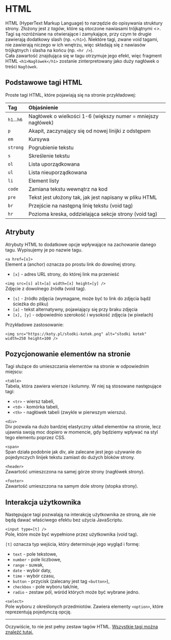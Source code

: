 # HTML

HTML (HyperText Markup Language) to narzędzie do opisywania struktury strony. Złożony jest z *tagów*, które są otoczone nawiasami trójkątnymi *<>*.  
Tagi są rozróżniane na otwierające i zamykające, przy czym te drugie zawierają dodatkowy slash (np. `</h1>`). Niektóre tagi, zwane void tagami, nie zawierają niczego w ich wnętrzu, więc składają się z nawiasów trójkątnych i slasha na końcu (np. `<hr />`).  
Cała zawartość znajdująca się w tagu otrzymuje jego efekt, więc fragment HTML `<h1>Nagłówek</h1>` zostanie zinterpretowany jako duży nagłówek o treści `Nagłówek`.

## Podstawowe tagi HTML

Proste tagi HTML, które pojawiają się na stronie przykładowej:

| Tag         | Objaśnienie                                                  |
| :---------- | :----------------------------------------------------------- |
| `h1`...`h6` | Nagłówek o wielkości 1-6 (większy numer = mniejszy nagłówek) |
| `p`         | Akapit, zaczynający się od nowej linijki z odstępem          |
| `em`        | Kursywa                                                      |
| `strong`    | Pogrubienie tekstu                                           |
| `s`         | Skreślenie tekstu                                            |
| `ol`        | Lista uporządkowana                                          |
| `ul`        | Lista nieuporządkowana                                       |
| `li`        | Element listy                                                |
| `code`      | Zamiana tekstu wewnątrz na kod                               |
| `pre`       | Tekst jest ułożony tak, jak jest napisany w pliku HTML       |
| `br`        | Przejście na następną linię tekstu (void tag)                |
| `hr`        | Pozioma kreska, oddzielająca sekcje strony (void tag)        |

## Atrybuty

Atrybuty HTML to dodatkowe opcje wpływające na zachowanie danego tagu. Wypisujemy je po nazwie tagu.

`<a href=[x]>`  
Element a (anchor) oznacza po prostu link do dowolnej strony.  
- `[x]` - adres URL strony, do której link ma przenieść

`<img src=[s] alt=[a] width=[x] height=[y] />`  
Zdjęcie z dowolnego źródła (void tag).
- `[s]` - źródło zdjęcia (wymagane, może być to link do zdjęcia bądź ścieżka do pliku)
- `[a]` - tekst alternatywny, pojawiający się przy braku zdjęcia
- `[x], [y]` - odpowiednio szerokość i wysokość zdjęcia (w pixelach)

Przykładowe zastosowanie:

`<img src="https://koty.pl/słodki-kotek.png" alt="słodki kotek" width=250 height=100 />`  

## Pozycjonowanie elementów na stronie

Tagi służące do umieszczania elementów na stronie w odpowiednim miejscu:

`<table>`  
Tabela, która zawiera wiersze i kolumny. W niej są stosowane następujące tagi:
- `<tr>` - wiersz tabeli,
- `<td>` - komórka tabeli,
- `<th>` - nagłówek tabeli (zwykle w pierwszym wierszu).

`<div>`  
Div pozwala na dużo bardziej elastyczny układ elementów na stronie, lecz ujawnia swoją moc dopiero w momencie, gdy będziemy wpływać na styl tego elementu poprzez CSS.

`<span>`  
Span działa podobnie jak div, ale zalecane jest jego używanie do pojedynczych linijek tekstu zamiast do dużych bloków strony.

`<header>`  
Zawartość umieszczona na samej górze strony (nagłówek strony).

`<footer>`  
Zawartość umieszczona na samym dole strony (stopka strony).

## Interakcja użytkownika

Następujące tagi pozwalają na interakcję użytkownika ze stroną, ale nie będą dawać właściwego efektu bez użycia JavaScriptu.

`<input type=[t] />`  
Pole, które może być wypełnione przez użytkownika (void tag).

`[t]` oznacza typ wejścia, który determinuje jego wygląd i formę:

- `text` - pole tekstowe,
- `number` - pole liczbowe,
- `range` - suwak,
- `date` - wybór daty,
- `time` - wybór czasu,
- `button` - przycisk (zalecany jest tag `<button>`),
- `checkbox` - pole wyboru tak/nie,
- `radio` - zestaw pól, wśród których może być wybrane jedno.

`<select>`  
Pole wyboru z określonych przedmiotów. Zawiera elementy `<option>`, które reprezentują pojedynczą opcję.

---

Oczywiście, to nie jest pełny zestaw tagów HTML. [Wszystkie tagi można znaleźć tutaj.](https://developer.mozilla.org/en-US/docs/Web/HTML)
